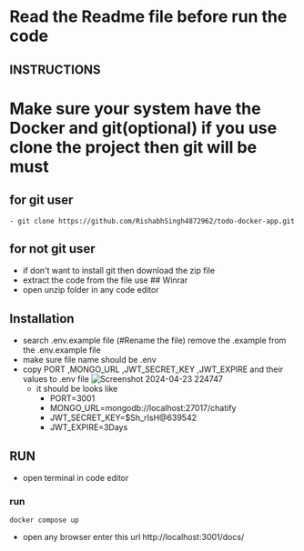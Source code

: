 # Read the Readme file before run the code

## INSTRUCTIONS
# Make sure your system have the Docker and git(optional) if you use clone the project then git will be must
 ## for git user
    - git clone https://github.com/RishabhSingh4872962/todo-docker-app.git 
 ## for not git user   
 - if don't want to install git then download the zip file
 - extract the code from the file use  ## Winrar 
 - open unzip folder in any code editor

 ## Installation
 - search .env.example file   (#Rename the file) remove the  .example  from the .env.example file
 - make sure file name should be .env
 - copy PORT ,MONGO_URL ,JWT_SECRET_KEY ,JWT_EXPIRE and their values to .env file
![Screenshot 2024-04-23 224747](https://github.com/RishabhSingh4872962/todo-docker-app/assets/109566428/c39aeb98-4bda-4d7a-ad0b-0f993722438d)
   - it should be looks like 
     - PORT=3001
     - MONGO_URL=mongodb://localhost:27017/chatify
     - JWT_SECRET_KEY=$Sh_rIsH@639542
     - JWT_EXPIRE=3Days

## RUN
 - open terminal in code editor
### run
    docker compose up

  - open any browser  enter this url http://localhost:3001/docs/
